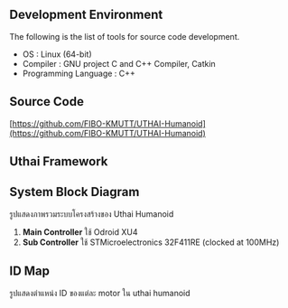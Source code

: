 ## Development Environment

The following is the list of tools for source code development.

* OS : Linux \(64-bit\)
* Compiler : GNU project C and C++ Compiler, Catkin
* Programming Language : C++

## Source Code

[https://github.com/FIBO-KMUTT/UTHAI-Humanoid](https://github.com/FIBO-KMUTT/UTHAI-Humanoid)

## Uthai Framework

## System Block Diagram

รูปแสดงภาพรวมระบบโครงสร้างของ Uthai Humanoid

1. **Main Controller** ใช้ Odroid XU4
2. **Sub Controller** ใช้ STMicroelectronics 32F411RE \(clocked at 100MHz\)

## ID Map

รูปแสดงตำแหน่ง ID ของแต่ละ motor ใน uthai humanoid







